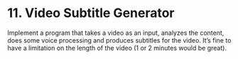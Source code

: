 # 11. Video Subtitle Generator

Implement a program that takes a video as an input, analyzes the content, does some voice processing and produces subtitles for the video. It’s fine to have a limitation on the length of the video (1 or 2 minutes would be great).
